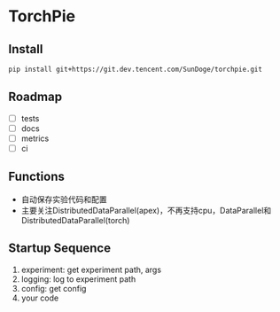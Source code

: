 # TorchPie

## Install

```bash
pip install git+https://git.dev.tencent.com/SunDoge/torchpie.git
```

## Roadmap

- [ ] tests
- [ ] docs
- [ ] metrics
- [ ] ci

## Functions

- 自动保存实验代码和配置
- 主要关注DistributedDataParallel(apex)，不再支持cpu，DataParallel和DistributedDataParallel(torch)

## Startup Sequence

1. experiment: get experiment path, args
2. logging: log to experiment path
3. config: get config
4. your code
